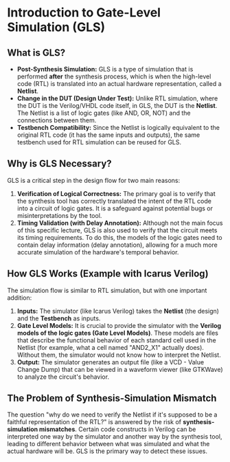 # Introduction to Gate-Level Simulation (GLS)

## What is GLS?

* **Post-Synthesis Simulation:** GLS is a type of simulation that is performed **after** the synthesis process, which is when the high-level code (RTL) is translated into an actual hardware representation, called a **Netlist**.
* **Change in the DUT (Design Under Test):** Unlike RTL simulation, where the DUT is the Verilog/VHDL code itself, in GLS, the DUT is the **Netlist**. The Netlist is a list of logic gates (like AND, OR, NOT) and the connections between them.
* **Testbench Compatibility:** Since the Netlist is logically equivalent to the original RTL code (it has the same inputs and outputs), the same testbench used for RTL simulation can be reused for GLS.

## Why is GLS Necessary?

GLS is a critical step in the design flow for two main reasons:

1. **Verification of Logical Correctness:** The primary goal is to verify that the synthesis tool has correctly translated the intent of the RTL code into a circuit of logic gates. It is a safeguard against potential bugs or misinterpretations by the tool.
2. **Timing Validation (with Delay Annotation):** Although not the main focus of this specific lecture, GLS is also used to verify that the circuit meets its timing requirements. To do this, the models of the logic gates need to contain delay information (delay annotation), allowing for a much more accurate simulation of the hardware's temporal behavior.

## How GLS Works (Example with Icarus Verilog)

The simulation flow is similar to RTL simulation, but with one important addition:

1. **Inputs:** The simulator (like Icarus Verilog) takes the **Netlist** (the design) and the **Testbench** as inputs.
2. **Gate Level Models:** It is crucial to provide the simulator with the **Verilog models of the logic gates (Gate Level Models)**. These models are files that describe the functional behavior of each standard cell used in the Netlist (for example, what a cell named "AND2_X1" actually does). Without them, the simulator would not know how to interpret the Netlist.
3. **Output:** The simulator generates an output file (like a VCD - Value Change Dump) that can be viewed in a waveform viewer (like GTKWave) to analyze the circuit's behavior.

## The Problem of Synthesis-Simulation Mismatch

The question "why do we need to verify the Netlist if it's supposed to be a faithful representation of the RTL?" is answered by the risk of **synthesis-simulation mismatches**. Certain code constructs in Verilog can be interpreted one way by the simulator and another way by the synthesis tool, leading to different behavior between what was simulated and what the actual hardware will be. GLS is the primary way to detect these issues.
